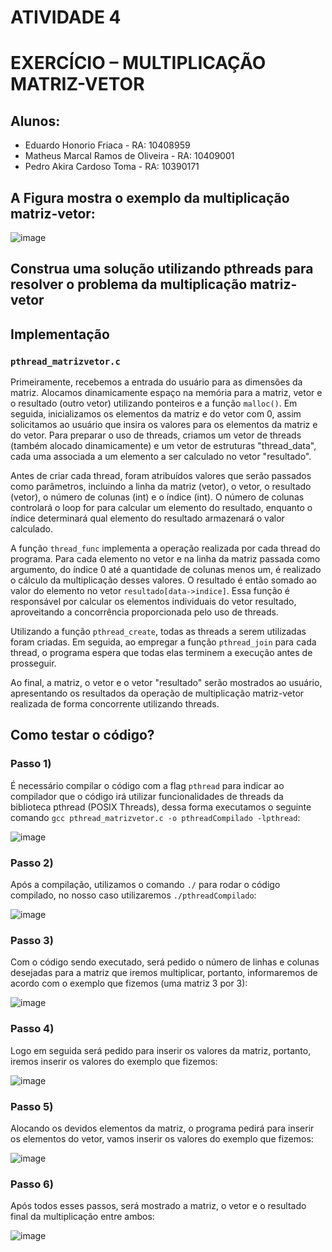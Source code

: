 # ATIVIDADE 4
# EXERCÍCIO  – MULTIPLICAÇÃO MATRIZ-VETOR

## Alunos:
* Eduardo Honorio Friaca - RA: 10408959
* Matheus Marcal Ramos de Oliveira - RA: 10409001
* Pedro Akira Cardoso Toma - RA: 10390171

## A Figura mostra o exemplo da multiplicação matriz-vetor:

![image](https://github.com/macaaalm/sistemasOperacionais/assets/113950201/00c568fb-ee66-4fe9-9f3e-623118d6e165)

## Construa uma solução utilizando pthreads para resolver o problema da multiplicação matriz-vetor

## Implementação 
###  `pthread_matrizvetor.c`
Primeiramente, recebemos a entrada do usuário para as dimensões da matriz. Alocamos dinamicamente espaço na memória para a matriz, vetor e o resultado (outro vetor) utilizando ponteiros e a função `malloc()`. Em seguida, inicializamos os elementos da matriz e do vetor com 0, assim solicitamos ao usuário que insira os valores para os elementos da matriz e do vetor. Para preparar o uso de threads, criamos um vetor de threads (também alocado dinamicamente) e um vetor de estruturas "thread_data", cada uma associada a um elemento a ser calculado no vetor "resultado".

Antes de criar cada thread, foram atribuídos valores que serão passados como parâmetros, incluindo a linha da matriz (vetor), o vetor, o resultado (vetor), o número de colunas (int) e o índice (int). O número de colunas controlará o loop for para calcular um elemento do resultado, enquanto o índice determinará qual elemento do resultado armazenará o valor calculado.

A função `thread_func` implementa a operação realizada por cada thread do programa. Para cada elemento no vetor e na linha da matriz passada como argumento, do índice 0 até a quantidade de colunas menos um, é realizado o cálculo da multiplicação desses valores. O resultado é então somado ao valor do elemento no vetor `resultado[data->indice]`. Essa função é responsável por calcular os elementos individuais do vetor resultado, aproveitando a concorrência proporcionada pelo uso de threads.

Utilizando a função `pthread_create`, todas as threads a serem utilizadas foram criadas. Em seguida, ao empregar a função `pthread_join` para cada thread, o programa espera que todas elas terminem a execução antes de prosseguir.

Ao final, a matriz, o vetor e o vetor "resultado" serão mostrados ao usuário, apresentando os resultados da operação de multiplicação matriz-vetor realizada de forma concorrente utilizando threads.

## Como testar o código?

### Passo 1)
É necessário compilar o código com a flag `pthread` para indicar ao compilador que o código irá utilizar funcionalidades de threads da biblioteca pthread (POSIX Threads), dessa forma executamos o seguinte comando `gcc pthread_matrizvetor.c -o pthreadCompilado -lpthread`:

![image](https://github.com/macaaalm/sistemasOperacionais/assets/113950201/fb0e06a0-eeb5-4612-9b53-b48fc467247d)

### Passo 2)
Após a compilação, utilizamos o comando `./` para rodar o código compilado, no nosso caso utilizaremos `./pthreadCompilado`:

![image](https://github.com/macaaalm/sistemasOperacionais/assets/113950201/e0d9b156-3179-4110-81ec-776e07ccd3fd)

### Passo 3)
Com o código sendo executado, será pedido o número de linhas e colunas desejadas para a matriz que iremos multiplicar, portanto, informaremos de acordo com o exemplo que fizemos (uma matriz 3 por 3): 

![image](https://github.com/macaaalm/sistemasOperacionais/assets/113950201/00f548b2-8f9e-4b02-8d4f-a57007807a1f)

### Passo 4)
Logo em seguida será pedido para inserir os valores da matriz, portanto, iremos inserir os valores do exemplo que fizemos:

![image](https://github.com/macaaalm/sistemasOperacionais/assets/113950201/03c009eb-507a-4c70-a6a3-64e19241f493)

### Passo 5)
Alocando os devidos elementos da matriz, o programa pedirá para inserir os elementos do vetor, vamos inserir os valores do exemplo que fizemos:

![image](https://github.com/macaaalm/sistemasOperacionais/assets/113950201/481a2586-e85c-4323-9216-0fe3830b643c)

### Passo 6)
Após todos esses passos, será mostrado a matriz, o vetor e o resultado final da multiplicação entre ambos:

![image](https://github.com/macaaalm/sistemasOperacionais/assets/113950201/3472e2be-874b-4d5d-aa9f-6ff237a95981)



